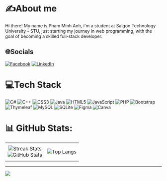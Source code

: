 # ✍️About me
Hi there! My name is Phạm Minh Anh, i'm a student at Saigon Technology University - STU, just starting my journey in web programming, with the goal of becoming a skilled full-stack developer.

## 🌐Socials
[![Facebook](https://img.shields.io/badge/Facebook-%231877F2.svg?logo=Facebook&logoColor=white)](https://www.facebook.com/pmanh116) [![LinkedIn](https://img.shields.io/badge/LinkedIn-%230077B5.svg?logo=linkedin&logoColor=white)](https://www.linkedin.com/in/phamminhanh1106/) 

# 💻Tech Stack
![C#](https://img.shields.io/badge/c%23-%23239120.svg?style=flat-square&logo=c-sharp&logoColor=white) ![C++](https://img.shields.io/badge/c++-%2300599C.svg?style=flat-square&logo=c%2B%2B&logoColor=white) ![CSS3](https://img.shields.io/badge/css3-%231572B6.svg?style=flat-square&logo=css3&logoColor=white) ![Java](https://img.shields.io/badge/java-%23ED8B00.svg?style=flat-square&logo=java&logoColor=white) ![HTML5](https://img.shields.io/badge/html5-%23E34F26.svg?style=flat-square&logo=html5&logoColor=white) ![JavaScript](https://img.shields.io/badge/javascript-%23323330.svg?style=flat-square&logo=javascript&logoColor=%23F7DF1E) ![PHP](https://img.shields.io/badge/php-%23777BB4.svg?style=flat-square&logo=php&logoColor=white) ![Bootstrap](https://img.shields.io/badge/bootstrap-%23563D7C.svg?style=flat-square&logo=bootstrap&logoColor=white) ![Thymeleaf](https://img.shields.io/badge/Thymeleaf-%23005C0F.svg?style=flat-square&logo=Thymeleaf&logoColor=white) ![MySQL](https://img.shields.io/badge/mysql-%2300f.svg?style=flat-square&logo=mysql&logoColor=white) ![SQLite](https://img.shields.io/badge/sqlite-%2307405e.svg?style=flat-square&logo=sqlite&logoColor=white) 	![Figma](https://img.shields.io/badge/figma-%23F24E1E.svg?style=flat-square&logo=figma&logoColor=white) ![Canva](https://img.shields.io/badge/Canva-%2300C4CC.svg?style=flat-square&logo=Canva&logoColor=white)
# 📊 GitHub Stats:
<table>
  <tr colspan="2" align="center">
    <td center>
      <img src="https://github-readme-streak-stats.herokuapp.com/?user=PhamMinhAnh1106&theme=dracula&hide_border=false" alt="Streak Stats" /><br/>
      <img src="https://github-readme-stats.vercel.app/api?username=PhamMinhAnh1106&show_icons=true&theme=dracula" alt="GitHub Stats" />
    </td>
    <td >

[![Top Langs](https://github-readme-stats.vercel.app/api/top-langs/?username=PhamMinhAnh1106&layout=pie)](https://github.com/PhamMinhAnh1106/PhamMinhAnh1106)
</td>
  </tr>
 
</table>

---

[![](https://visitcount.itsvg.in/api?id=PhamMinhAnh1106&icon=0&color=0)](https://visitcount.itsvg.in)




